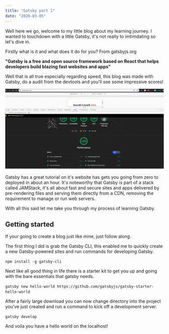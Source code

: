 ```yaml
---
title: "Gatsby part 1"
date: "2020-03-05"
---
```


Well here we go, welcome to my little blog about my learning journey. I wanted to touchdown with a little Gatsby, it's not really to imtimdating so let's dive in.

Firstly what is it and what does it do for you?
From gatsbyjs.org 

**"Gatsby is a free and open source framework based on React that helps developers build blazing fast websites and apps"**

Well that is all true especially regarding speed, this blog was made with Gatsby, do a audit from the devtools and you'll see some impressive scores!

!['performance score'](../images/performance-score.png)

Gatsby has a great tutorial on it's website has gets you going from zero to deployed in about an hour. It's noteworthy that Gatsby is part of a stack called JAMStack, it's all about fast and secure sites and apps delivered by pre-rendering files and serving them directly from a CDN, removing the requirement to manage or run web servers.

With all this said let me take you through my process of learning Gatsby.

## Getting started

If your going to create a blog just like mine, just follow along.

The first thing I did is grab the Gatsby CLI, this enabled me to quickly create a new Gatsby-powered sites and run commands for developing Gatsby. 

```npm install -g gatsby-cli```

Next like all good thing in life there is a starter kit to get you up and going with the bare essentials that gatsby needs.

```gatsby new hello-world https://github.com/gatsbyjs/gatsby-starter-hello-world```

After a fairly large download you can now change directory into the project you've just created and run a command to kick off a development server.

```gatsby develop```

And voila you have a hello world on the localhost!



